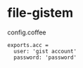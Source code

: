 file-gistem
===========


config.coffee

```
exports.acc = 
  user: 'gist account'
  password: 'password'
```
